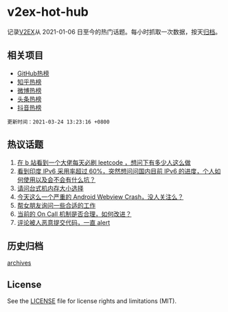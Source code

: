 # v2ex-hot-hub

 记录[V2EX](https://www.v2ex.com/)从 2021-01-06 日至今的热门话题。每小时抓取一次数据，按天[归档](archives)。
 
 ## 相关项目

- [GitHub热榜](https://github.com/snaildev/github-hot-hub)
- [知乎热榜](https://github.com/snaildev/zhihu-hot-hub)
- [微博热榜](https://github.com/snaildev/weibo-hot-hub)
- [头条热榜](https://github.com/snaildev/toutiao-hot-hub)
- [抖音热榜](https://github.com/snaildev/douyin-hot-hub)


 `更新时间：2021-03-24 13:23:16 +0800`

## 热议话题

1. [在 b 站看到一个大佬每天必刷 leetcode ，想问下有多少人这么做](https://www.v2ex.com/t/764432)
1. [看到印度 IPv6 采用率超过 60%，突然想问问国内目前 IPv6 的进度，个人如何使用以及会不会有什么坑？](https://www.v2ex.com/t/764309)
1. [请问台式机内存大小选择](https://www.v2ex.com/t/764278)
1. [今天这么一个严重的 Android Webview Crash，没人关注么？](https://www.v2ex.com/t/764397)
1. [帮女朋友询问一些合适的工作](https://www.v2ex.com/t/764478)
1. [当前的 On Call 机制是否合理，如何改进？](https://www.v2ex.com/t/764466)
1. [评论被人恶意提交代码，一直 alert](https://www.v2ex.com/t/764367)

## 历史归档

[archives](archives)

## License

See the [LICENSE](LICENSE) file for license rights and limitations (MIT).
